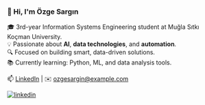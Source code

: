 ### 👋 Hi, I'm Özge Sargın

🎓 3rd-year Information Systems Engineering student at Muğla Sıtkı Koçman University.  
💡 Passionate about **AI**, **data technologies**, and **automation**.  
🔍 Focused on building smart, data-driven solutions.  
📚 Currently learning: Python, ML, and data analysis tools.  

📫 [LinkedIn](www.linkedin.com/in/özge-sargın-279860220) | ✉️ ozgesargin@example.com

[![linkedin](https://img.shields.io/badge/Linkedin-000000?style=for-the-badge&logo=Linkedin&logoColor=white)](www.linkedin.com/in/özge-sargın-279860220) 
